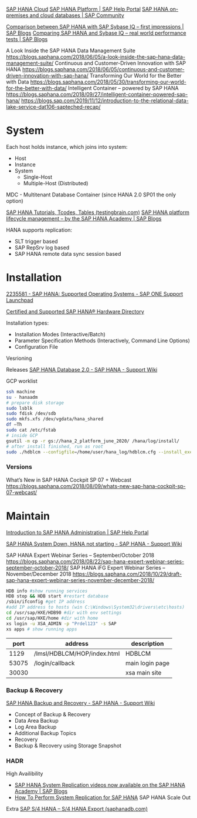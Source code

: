 [SAP HANA Cloud](https://www.sap.com/products/technology-platform/hana.html)
[SAP HANA Platform | SAP Help Portal](https://help.sap.com/docs/SAP_HANA_PLATFORM)
[SAP HANA on-premises and cloud databases | SAP Community](https://community.sap.com/topics/hana)

[Comparison between SAP HANA with SAP Sybase IQ – first impressions | SAP Blogs](https://blogs.sap.com/2013/09/25/comparison-between-sap-hana-with-sap-sybase-iq-first-impressions/)
[Comparing SAP HANA and Sybase IQ – real world performance tests | SAP Blogs](https://blogs.sap.com/2013/11/25/comparing-sap-hana-and-sybase-iq-real-world-performance-tests/)

A Look Inside the SAP HANA Data Management Suite https://blogs.saphana.com/2018/06/05/a-look-inside-the-sap-hana-data-management-suite/
Continuous and Customer-Driven Innovation with SAP HANA https://blogs.saphana.com/2018/06/05/continuous-and-customer-driven-innovation-with-sap-hana/
Transforming Our World for the Better with Data https://blogs.saphana.com/2018/05/30/transforming-our-world-for-the-better-with-data/
Intelligent Container – powered by SAP HANA https://blogs.saphana.com/2018/09/27/intelligent-container-powered-sap-hana/
https://blogs.sap.com/2019/11/12/introduction-to-the-relational-data-lake-service-dat106-sapteched-recap/



# System

Each host holds instance, which joins into system:

- Host
- Instance
- System
	- Single-Host
	- Multiple-Host (Distributed)

MDC - Multitenant Database Container (since HANA 2.0 SP01 the only option)

[SAP HANA Tutorials, Tcodes, Tables (testingbrain.com)](https://www.testingbrain.com/sap/help/sap-hana-tutorial.html)
[SAP HANA platform lifecycle management – by the SAP HANA Academy | SAP Blogs](https://blogs.sap.com/2018/01/30/sap-hana-platform-lifecycle-management-by-the-sap-hana-academy/)

HANA supports replication:
-   SLT trigger based 
-   SAP RepSrv log based 
-   SAP HANA remote data sync session based


# Installation

[2235581 - SAP HANA: Supported Operating Systems - SAP ONE Support Launchpad](https://launchpad.support.sap.com/#/notes/2235581)

[Certified and Supported SAP HANA® Hardware Directory](https://www.sap.com/dmc/exp/2014-09-02-hana-hardware/enEN/#/solutions?filters=v:deCertified)

Installation types:

- Installation Modes (Interactive/Batch)
- Parameter Specification Methods (Interactively, Command Line Options)
- Configuration File

Vesrioning 

Releases
[SAP HANA Database 2.0 - SAP HANA - Support Wiki](https://wiki.scn.sap.com/wiki/display/SAPHANA/SAP+HANA+Database+2.0)


GCP worklist

```sh
ssh machine
su - hanaadm
# prepare disk storage
sudo lsblk
sudo fdisk /dev/sdb
sudo mkfs.xfs /dev/vgdata/hana_shared
df –Th
sudo cat /etc/fstab
# inside GCP
gsutil -m cp -r gs://hana_2_platform_june_2020/ /hana/log/install/
# after install finished, run as root
sudo ./hdblcm --configfile=/home/user/hana_log/hdblcm.cfg --install_execution_mode=optimized
```


### Versions

What’s New in SAP HANA Cockpit SP 07 + Webcast https://blogs.saphana.com/2018/08/09/whats-new-sap-hana-cockpit-sp-07-webcast/


# Maintain

[Introduction to SAP HANA Administration | SAP Help Portal](https://help.sap.com/docs/SAP_HANA_PLATFORM/6b94445c94ae495c83a19646e7c3fd56/bd394568bb571014a11fd729973e9843.html?version=2.0.00)

[SAP HANA System Down, HANA not starting - SAP HANA - Support Wiki](https://wiki.scn.sap.com/wiki/display/SAPHANA/SAP+HANA+System+Down%2C+HANA+not+starting)

SAP HANA Expert Webinar Series – September/October 2018 https://blogs.saphana.com/2018/08/22/sap-hana-expert-webinar-series-september-october-2018/
SAP HANA iFG Expert Webinar Series – November/December 2018 https://blogs.saphana.com/2018/10/29/draft-sap-hana-expert-webinar-series-november-december-2018/

```sh
HDB info #show running services  
HDB stop && HDB start #restart database  
/sbin/ifconfig #get IP address  
#add IP address to hosts (win C:\Windows\System32\drivers\etc\hosts)  
cd /usr/sap/HXE/HDB90 #dir with env settings  
cd /usr/sap/HXE/home #dir with home  
xs login -u XSA_ADMIN -p "Prdel123" -s SAP  
xs apps # show running apps
```


| port | address |  description  | 
| --- | --- | --- |
|  1129 | /lmsl/HDBLCM/HOP/index.html | HDBLCM |
| 53075 | /login/callback | main login page |
| 30030 |  | xsa main site |


### Backup & Recovery

[SAP HANA Backup and Recovery - SAP HANA - Support Wiki](https://wiki.scn.sap.com/wiki/display/SAPHANA/SAP+HANA+Backup+and+Recovery)

- Concept of Backup & Recovery
- Data Area Backup
- Log Area Backup
- Additional Backup Topics
- Recovery
- Backup & Recovery using Storage Snapshot


### HADR

High Availibility
- [SAP HANA System Replication videos now available on the SAP HANA Academy | SAP Blogs](https://blogs.sap.com/2015/05/19/sap-hana-system-replication/)
- [How To Perform System Replication for SAP HANA](https://www.sap.com/documents/2013/10/26c02b58-5a7c-0010-82c7-eda71af511fa.html)
SAP HANA Scale Out


Extra
[SAP S/4 HANA – S/4 HANA Export (saphanadb.com)](http://saphanadb.com/?lang=en)
